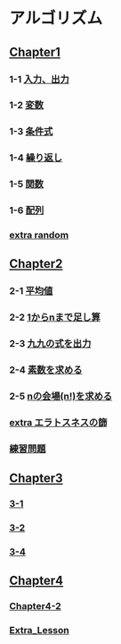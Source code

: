 # アルゴリズム 
## [Chapter1](Chapter1)
### 1-1 [入力、出力](Chapter1/Chapter1-1)
### 1-2 [変数](Chapter1/Chapter1-2)
### 1-3 [条件式](Chapter1/Chapter1-3)
### 1-4 [繰り返し](Chapter1/Chapter1-4)
### 1-5 [関数](Chapter1/Chapter1-5)
### 1-6 [配列](Chapter1/Chapter1-6)
### [extra random](Chapter1/ExtraChapter1-1)

## [Chapter2](Chapter2)
### 2-1 [平均値](Chapter2/Chapter2-1)
### 2-2 [1からnまで足し算](Chapter2/Chapter2-2)
### 2-3 [九九の式を出力](Chapter2/Chapter2-3)
### 2-4 [素数を求める](Chapter2/Chapter2-4)
### 2-5 [nの会場(n!)を求める](Chapter2/Chapter2-5)
### [extra エラトスネスの篩](Chapter2/ExtraChapter2)
### [練習問題](Chapter2/practice)

## [Chapter3](Chapter3)
### [3-1](Chapter3/Chapter3-1)
### [3-2](Chapter3/Chapter3-2)
### [3-4](Chapter3/Chapter3-4)

## [Chapter4](Chapter4)
### [Chapter4-2](Chapter4/Chapter4-2)
### [Extra_Lesson](Chapter4/Extra_Lesson)